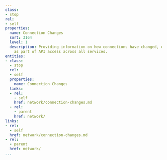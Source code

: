 ```yaml
---
class:
- stop
rel:
- self
properties:
  name: Connection Changes
  sort: 3164
  level: 1
  description: Providing information on how connections have changed, or can be changed
    as part of API access across all services.
entities:
- class:
  - stop
  rel:
  - self
  properties:
    name: Connection Changes
  links:
  - rel:
    - self
    href: network/connection-changes.md
  - rel:
    - parent
    href: network/
links:
- rel:
  - self
  href: network/connection-changes.md
- rel:
  - parent
  href: network/
...
```

